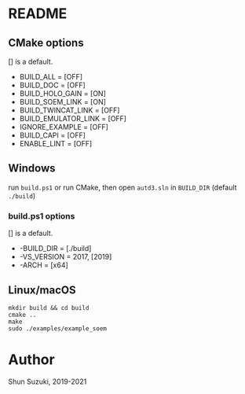 # README

## CMake options

[] is a default.

* BUILD_ALL = [OFF]
* BUILD_DOC = [OFF]
* BUILD_HOLO_GAIN = [ON]
* BUILD_SOEM_LINK = [ON]
* BUILD_TWINCAT_LINK = [OFF]
* BUILD_EMULATOR_LINK = [OFF]
* IGNORE_EXAMPLE = [OFF]
* BUILD_CAPI = [OFF]
* ENABLE_LINT = [OFF]

## Windows

run `build.ps1` or run CMake, then open `autd3.sln` in `BUILD_DIR` (default `./build`)

### build.ps1 options

[] is a default.

* -BUILD_DIR = [./build]
* -VS_VERSION = 2017, [2019]
* -ARCH = [x64]

## Linux/macOS

```
mkdir build && cd build
cmake ..
make
sudo ./examples/example_soem
```

# Author

Shun Suzuki, 2019-2021
